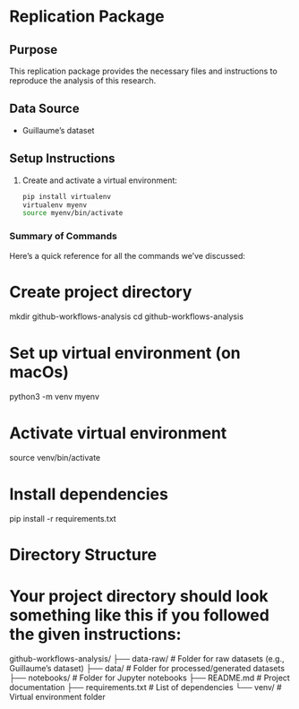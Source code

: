 # Replication Package

## Purpose
This replication package provides the necessary files and instructions to reproduce the analysis of this research.

## Data Source
- Guillaume’s dataset

## Setup Instructions
1. Create and activate a virtual environment:
   ```bash
   pip install virtualenv
   virtualenv myenv
   source myenv/bin/activate

### Summary of Commands
Here’s a quick reference for all the commands we’ve discussed:

# Create project directory
mkdir github-workflows-analysis
cd github-workflows-analysis

# Set up virtual environment (on macOs)
python3 -m venv myenv

# Activate virtual environment
source venv/bin/activate

# Install dependencies
pip install -r requirements.txt

# Directory Structure
# Your project directory should look something like this if you followed the given instructions:
github-workflows-analysis/
├── data-raw/         # Folder for raw datasets (e.g., Guillaume’s dataset)
├── data/             # Folder for processed/generated datasets
├── notebooks/        # Folder for Jupyter notebooks
├── README.md         # Project documentation
├── requirements.txt  # List of dependencies
└── venv/             # Virtual environment folder

